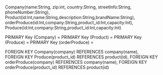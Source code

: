 Company(name:String, zip:int, country:String, streetInfo:String, phoneNumber:String),
Product(id:Int,name:String,description:String,brandName:String),
orderProduce(id:Int,company:String,product_id:Int,capacity:Int),
Produce(id:Int,company:String,product_id:Int,capacity:Int)

PRIMARY Key (Company) = <name>
PRIMARY Key (Product) = <id>
PRIMARY Key (Produce) = <id>
PRIMARY Key (orderProduce) = <id>

FOREIGN KEY Company(company) REFERENCES company(name),
FOREIGN KEY Produce(product_id) REFERENCES product(id),
FOREIGN KEY orderProduce(company) REFERENCES company(name),
FOREIGN KEY orderProduce(product_id) REFERENCES product(id)
